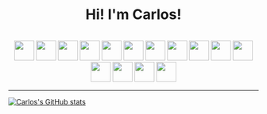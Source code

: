 
<h1 align='center'> Hi! I'm Carlos!</h1> <br>


<div align='center'>
  <img src="https://cdn.jsdelivr.net/gh/devicons/devicon/icons/html5/html5-original.svg" width='40' />
  <img src="https://cdn.jsdelivr.net/gh/devicons/devicon/icons/css3/css3-original.svg" width='40'/>
  <img src="https://cdn.jsdelivr.net/gh/devicons/devicon/icons/javascript/javascript-original.svg" width='40' /> 
  <img src="https://cdn.jsdelivr.net/gh/devicons/devicon/icons/react/react-original.svg" width='40'/>
  <img src="https://cdn.jsdelivr.net/gh/devicons/devicon/icons/vuejs/vuejs-original.svg" width='40'/>
  <img src="https://cdn.jsdelivr.net/gh/devicons/devicon/icons/sass/sass-original.svg" width='40'/>
  <img src="https://cdn.jsdelivr.net/gh/devicons/devicon/icons/bootstrap/bootstrap-original.svg" width='40' />
  <img src="https://cdn.jsdelivr.net/gh/devicons/devicon/icons/java/java-original.svg" width='40' />
  <img src="https://cdn.jsdelivr.net/gh/devicons/devicon/icons/spring/spring-original.svg" width='40' />
  <img src="https://cdn.jsdelivr.net/gh/devicons/devicon/icons/mysql/mysql-original.svg" width='40'/>
  <img src="https://cdn.jsdelivr.net/gh/devicons/devicon/icons/mariadb/mariadb-original.svg" width='40'/>
  <img src="https://cdn.jsdelivr.net/gh/devicons/devicon/icons/git/git-plain.svg" width='40'/>
  <img src="https://cdn.jsdelivr.net/gh/devicons/devicon/icons/figma/figma-original.svg" width='40' />
  <img src="https://cdn.jsdelivr.net/gh/devicons/devicon/icons/visualstudio/visualstudio-plain.svg" width='40' />
  <img src="https://cdn.jsdelivr.net/gh/devicons/devicon/icons/intellij/intellij-original.svg" width='40'/>
</div>


<hr>

[![Carlos's GitHub stats](https://github-readme-stats.vercel.app/api?username=cv1tor)](https://github.com/anuraghazra/github-readme-stats)


 





